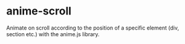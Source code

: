 # anime-scroll
Animate on scroll according to the position of a specific element (div, section etc.) with the anime.js library.
